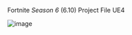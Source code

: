 Fortnite *Season 6* (6.10) Project File UE4



![image](https://github.com/olibrrrrrr/9.10UEASSET/assets/96933107/aaee5460-46b1-4074-8ce0-47dec2de8723)
